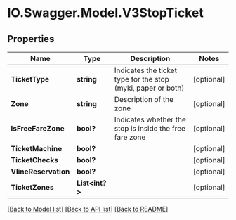# IO.Swagger.Model.V3StopTicket
## Properties

Name | Type | Description | Notes
------------ | ------------- | ------------- | -------------
**TicketType** | **string** | Indicates the ticket type for the stop (myki, paper or both) | [optional] 
**Zone** | **string** | Description of the zone | [optional] 
**IsFreeFareZone** | **bool?** | Indicates whether the stop is inside the free fare zone | [optional] 
**TicketMachine** | **bool?** |  | [optional] 
**TicketChecks** | **bool?** |  | [optional] 
**VlineReservation** | **bool?** |  | [optional] 
**TicketZones** | **List&lt;int?&gt;** |  | [optional] 

[[Back to Model list]](../README.md#documentation-for-models) [[Back to API list]](../README.md#documentation-for-api-endpoints) [[Back to README]](../README.md)

